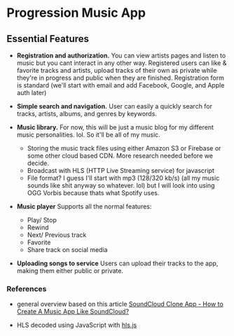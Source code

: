 # Progression Music App

## Essential Features
- **Registration and authorization.** You can view artists pages and listen to music but you cant interact in any other way. Registered users can like & favorite tracks and artists, upload tracks of their own as private while they're in progress and public when they are finished. Registration form is standard (we'll start with email and add Facebook, Google, and Apple auth later)

- **Simple search and navigation.** User can easily a quickly search for tracks, artists, albums, and genres by keywords. 

- **Music library.** For now, this will be just a music blog for my different music personalities. lol. So it'll be all of my music.
  * Storing the music track files using either Amazon S3 or Firebase or some other cloud based CDN. More research needed before we decide.
  * Broadcast with HLS (HTTP Live Streaming service) for javascript 
  * File format? I guess I'll start with mp3 (128/320 kb/s) (all my music sounds like shit anyway so whatever. lol) but I will look into using OGG Vorbis because thats what Spotify uses.

- **Music player** Supports all the normal features:
  * Play/ Stop
  * Rewind
  * Next/ Previous track
  * Favorite
  * Share track on social media

- **Uploading songs to service** Users can upload their tracks to the app, making them either public or private. 

### References
- general overview based on this article [SoundCloud Clone App - How to Create A Music App Like SoundCloud?](https://www.merehead.com/blog/soundcloud-clone-app-create-music-app-like-soundcloud/)

- HLS decoded using JavaScript with [hls.js](https://www.github.com/dailymotion/hls.js)
